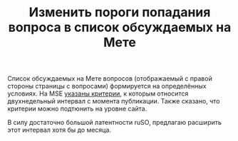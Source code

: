 ﻿---
title: "Изменить пороги попадания вопроса в список обсуждаемых на Мете"
se.owner.user_id: 176217
se.owner.display_name: "αλεχολυτ"
se.owner.link: "https://ru.meta.stackoverflow.com/users/176217/%ce%b1%ce%bb%ce%b5%cf%87%ce%bf%ce%bb%cf%85%cf%84"
se.link: "https://ru.meta.stackoverflow.com/questions/12302/%d0%98%d0%b7%d0%bc%d0%b5%d0%bd%d0%b8%d1%82%d1%8c-%d0%bf%d0%be%d1%80%d0%be%d0%b3%d0%b8-%d0%bf%d0%be%d0%bf%d0%b0%d0%b4%d0%b0%d0%bd%d0%b8%d1%8f-%d0%b2%d0%be%d0%bf%d1%80%d0%be%d1%81%d0%b0-%d0%b2-%d1%81%d0%bf%d0%b8%d1%81%d0%be%d0%ba-%d0%be%d0%b1%d1%81%d1%83%d0%b6%d0%b4%d0%b0%d0%b5%d0%bc%d1%8b%d1%85-%d0%bd%d0%b0-%d0%9c%d0%b5%d1%82%d0%b5"
se.question_id: 12302
se.post_type: question
---
<p>Список обсуждаемых на Мете вопросов (отображаемый с правой стороны страницы с вопросами) формируется на определённых условиях. На MSE <a href="https://meta.stackexchange.com/a/130893/339911">указаны критерии</a>, к которым относится двухнедельный интервал с момента публикации. Также сказано, что критерии можно подтюнить на уровне сайта.</p>
<p>В силу достаточно большой латентности ruSO, предлагаю расширить этот интервал хотя бы до месяца.</p>
